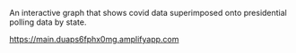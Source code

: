 An interactive graph that shows covid data superimposed onto presidential polling data by state.

https://main.duaps6fphx0mg.amplifyapp.com
